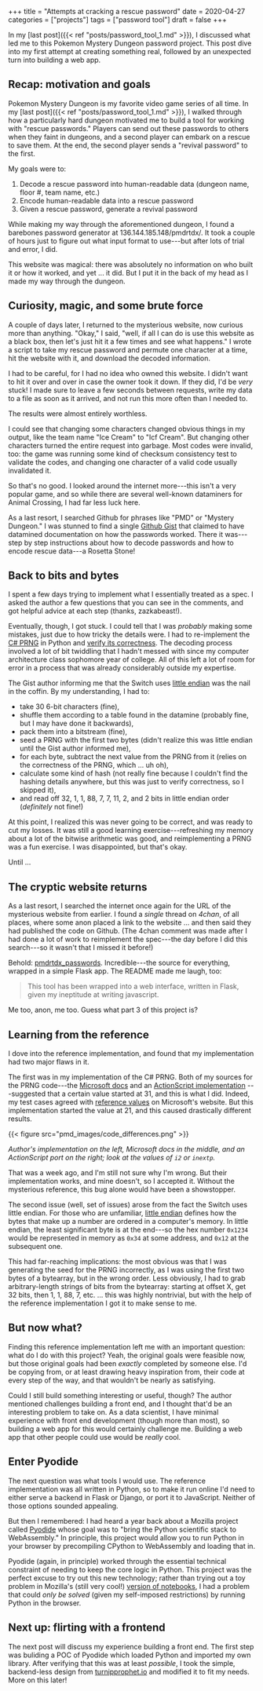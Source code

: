 +++
title = "Attempts at cracking a rescue password"
date = 2020-04-27
categories = ["projects"]
tags = ["password tool"]
draft = false
+++

In my [last post]({{< ref "posts/password_tool_1.md" >}}), I discussed what led me to this Pokemon Mystery Dungeon password project. This post dive into my first attempt at creating something real, followed by an unexpected turn into building a web app.

<!--more-->

## Recap: motivation and goals
Pokemon Mystery Dungeon is my favorite video game series of all time. In my [last post]({{< ref "posts/password_tool_1.md" >}}), I walked through how a particularly hard dungeon motivated me to build a tool for working with "rescue passwords." Players can send out these passwords to others when they faint in dungeons, and a second player can embark on a rescue to save them. At the end, the second player sends a "revival password" to the first.

My goals were to:
1. Decode a rescue password into human-readable data (dungeon name, floor #, team name, etc.)
2. Encode human-readable data into a rescue password
3. Given a rescue password, generate a revival password

While making my way through the aforementioned dungeon, I found a barebones password generator at 136.144.185.148/pmdrtdx/. It took a couple of hours just to figure out what input format to use---but after lots of trial and error, I did.

This website was magical: there was absolutely no information on who built it or how it worked, and yet ... it did. But I put it in the back of my head as I made my way through the dungeon.


## Curiosity, magic, and some brute force
A couple of days later, I returned to the mysterious website, now curious more than anything. "Okay," I said, "well, if all I can do is use this website as a black box, then let's just hit it a few times and see what happens." I wrote a script to take my rescue password and permute one character at a time, hit the website with it, and download the decoded information.

I had to be careful, for I had no idea who owned this website. I didn't want to hit it over and over in case the owner took it down. If they did, I'd be *very* stuck! I made sure to leave a few seconds between requests, write my data to a file as soon as it arrived, and not run this more often than I needed to.

The results were almost entirely worthless.

I could see that changing some characters changed obvious things in my output, like the team name "Ice Cream" to "Icf Cream". But changing other characters turned the entire request into garbage. Most codes were invalid, too: the game was running some kind of checksum consistency test to validate the codes, and changing one character of a valid code usually invalidated it.

So that's no good. I looked around the internet more---this isn't a very popular game, and so while there are several well-known dataminers for Animal Crossing, I had far less luck here.

As a last resort, I searched Github for phrases like "PMD" or "Mystery Dungeon." I was stunned to find a single [Github Gist](https://gist.github.com/zaksabeast/fed5730156e26fb3e805e234fcbea60b#) that claimed to have datamined documentation on how the passwords worked. There it was---step by step instructions about how to decode passwords and how to encode rescue data---a Rosetta Stone!


## Back to bits and bytes
I spent a few days trying to implement what I essentially treated as a spec. I asked the author a few questions that you can see in the comments, and got helpful advice at each step (thanks, zazkabeast!).

Eventually, though, I got stuck. I could tell that I was *probably* making some mistakes, just due to how tricky the details were. I had to re-implement the [C# PRNG](https://referencesource.microsoft.com/#mscorlib/system/random.cs) in Python and [verify its correctness](https://github.com/tuchandra/pmdrtdx/blob/master/rescues/test.py). The decoding process involved a lot of bit twiddling that I hadn't messed with since my computer architecture class sophomore year of college. All of this left a lot of room for error in a process that was already considerably outside my expertise.

The Gist author informing me that the Switch uses [little endian](https://en.wikipedia.org/wiki/Endianness) was the nail in the coffin. By my understanding, I had to:
 * take 30 6-bit characters (fine),
 * shuffle them according to a table found in the datamine (probably fine, but I may have done it backwards),
 * pack them into a bitstream (fine),
 * seed a PRNG with the first two bytes (didn't realize this was little endian until the Gist author informed me),
 * for each byte, subtract the next value from the PRNG from it (relies on the correctness of the PRNG, which ... uh oh),
 * calculate some kind of hash (not really fine because I couldn't find the hashing details anywhere, but this was just to verify correctness, so I skipped it),
 * and read off 32, 1, 1, 88, 7, 7, 11, 2, and 2 bits in little endian order (*definitely* not fine!)

At this point, I realized this was never going to be correct, and was ready to cut my losses. It was still a good learning exercise---refreshing my memory about a lot of the bitwise arithmetic was good, and reimplementing a PRNG was a fun exercise. I was disappointed, but that's okay.

Until ...


## The cryptic website returns
As a last resort, I searched the internet once again for the URL of the mysterious website from earlier. I found a *single* thread on *4chan*, of all places, where some anon placed a link to the website ... and then said they had published the code on Github. (The 4chan comment was made after I had done a lot of work to reimplement the spec---the day before I did this search---so it wasn't that I missed it before!)

Behold: [pmdrtdx_passwords](https://github.com/mid-kid/pmdrtdx_passwords). Incredible---the source for everything, wrapped in a simple Flask app. The README made me laugh, too:

> This tool has been wrapped into a web interface, written in Flask, given my ineptitude at writing javascript.

Me too, anon, me too. Guess what part 3 of this project is?


## Learning from the reference
I dove into the reference implementation, and found that my implementation had two major flaws in it.

The first was in my implementation of the C# PRNG. Both of my sources for the PRNG code---the [Microsoft docs](https://referencesource.microsoft.com/#mscorlib/system/random.cs) and an [ActionScript implementation](https://forum.kirupa.com/t/as3-seeded-pseudo-random-number-generator/322651) ---suggested that a certain value started at 31, and this is what I did. Indeed, my test cases agreed with [reference values](https://docs.microsoft.com/en-us/dotnet/api/system.random.-ctor?view=netframework-4.8#System_Random__ctor_System_Int32_) on Microsoft's website. But this implementation started the value at 21, and this caused drastically different results.

{{< figure src="pmd_images/code_differences.png" >}}

*Author's implementation on the left, Microsoft docs in the middle, and an ActionScript port on the right; look at the values of `i2` or `inextp`.*

That was a week ago, and I'm still not sure why I'm wrong. But their implementation works, and mine doesn't, so I accepted it. Without the mysterious reference, this bug alone would have been a showstopper.

The second issue (well, set of issues) arose from the fact the Switch uses little endian. For those who are unfamiliar, [little endian](https://en.wikipedia.org/wiki/Endianness) defines how the bytes that make up a number are ordered in a computer's memory. In little endian, the least significant byte is at the end---so the hex number `0x1234` would be represented in memory as `0x34` at some address, and `0x12` at the subsequent one.

This had far-reaching implications: the most obvious was that I was generating the seed for the PRNG incorrectly, as I was using the first two bytes of a bytearray, but in the wrong order. Less obviously, I had to grab arbitrary-length strings of bits from the bytearray: starting at offset X, get 32 bits, then 1, 1, 88, 7, etc. ... this was highly nontrivial, but with the help of the reference implementation I got it to make sense to me.


## But now what?
Finding this reference implementation left me with an important question: what do I do with this project? Yeah, the original goals were feasible now, but those original goals had been *exactly* completed by someone else. I'd be copying from, or at least drawing heavy inspiration from, their code at every step of the way, and that wouldn't be nearly as satisfying.

Could I still build something interesting or useful, though? The author mentioned challenges building a front end, and I thought that'd be an interesting problem to take on. As a data scientist, I have minimal experience with front end development (though more than most), so building a web app for this would certainly challenge me. Building a web app that other people could use would be *really* cool.


## Enter Pyodide
The next question was what tools I would use. The reference implementation was all written in Python, so to make it run online I'd need to either serve a backend in Flask or Django, or port it to JavaScript. Neither of those options sounded appealing.

But then I remembered: I had heard a year back about a Mozilla project called [Pyodide](https://github.com/iodide-project/pyodide) whose goal was to "bring the Python scientific stack to WebAssembly." In principle, this project would allow you to run Python in your browser by precompiling CPython to WebAssembly and loading that in.

Pyodide (again, in principle) worked through the essential technical constraint of needing to keep the core logic in Python. This project was the perfect excuse to try out this new technology; rather than trying out a toy problem in Mozilla's (still very cool!) [version of notebooks](https://github.com/iodide-project/iodide), I had a problem that could *only be solved* (given my self-imposed restrictions) by running Python in the browser.


## Next up: flirting with a frontend
The next post will discuss my experience building a front end. The first step was buliding a POC of Pyodide which loaded Python and imported my own library. After verifying that this was at least *possible*, I took the simple, backend-less design from [turnipprophet.io](https://turnipprophet.io) and modified it to fit my needs. More on this later!
